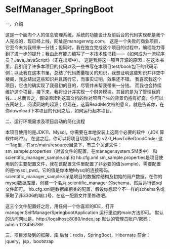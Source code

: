 # SelfManager_SpringBoot
一、介绍

这是一个面向个人的信息管理系统，系统的功能设计及前后台的代码实现都是我个人完成的，现已经上线，网址是managerwtg.com。
这是一个失败的商业项目，它至今未为我带来一分钱；但同时，我在独立完成这个项目的过程中，编程能力得到了进一步的提升；我由此有能力编写了一本技术性书籍——《如何成为一流程序员？Java,JavaScript》（正在出版中）。
这是我将这一项目开源的原因：在这本书里，我引用了许多本项目的代码以及一些书写在本项目test/book包下的代码示例；以及我在这本书里，总结了代码质量相关的知识，我想证明这些知识并非空中楼阁，我总结出这些知识并且践行它，而事实证明，效果还不错。
我喜欢我这个项目，它也的确实现了我最初的目的，尽管并未帮我带来一分钱。
而我也会持续维护这个项目，接下来，我将设计并实现一个财务模块，其目的是为了管理我的钱.....
总而言之，假设阅读到这篇文档的你对项目产生的背景仍抱有好奇，你可以去网站上，阅读网站的起源；但现在，这篇ReadMe文档的意义，就是告诉你，在你download下本项目的代码之后，如何运行起本项目。


二、运行环境需求及项目启动的简化流程

本项目使用的是JDK11、Mysql，你需要在本地安装上这两个必要的软件（JDK 算软件吗??）。
在这之后，你可以将项目切换Tag为 v2.0_HowToBeGoodCoder
这一Tag里，在src/main/resource目录下，有三个关键文件：sm_sample.properties（对该文件的配置，在manager.system.SM类中） 和 scientific_manager_sample.sql 和 hb.cfg.xml
sm_sample.properties是项目使用到的主要配置文件，我在该配置文件里配置了非必要的值(sample)，需要配置的是mysql_pwd，它的值是你本地Mysql的连接密码。
scientific_manager_sample.sql是项目的数据库结构及初始的用户数据，在你的mysql数据库里，创建一个名为 scientific_manager 的schema、然后运行该sql文件即可。
hb.cfg.xml是数据库相关的配置，假设你想起个不一样的schema名或采取了非3306的端口号，在这一配置文件里修改吧。

这三个文件配置好之后，用任何一个你喜欢的IDE，打开manager.SelfManagerSpringbootApplication 运行里边的main方法即可。
默认的访问网址是，http://localhost:8080/index.jsp
默认的管理员账户/密码： admin   123456789

三、项目涉及到的框架、库
后台：redis，SpringBoot，Hibernate
前台：jquery，jsp，bootstrap

